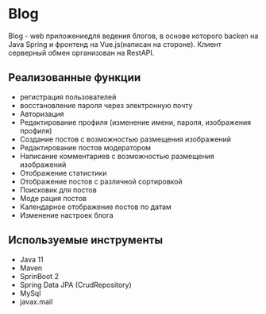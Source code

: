 # Blog

Blog - web приложениедля ведения блогов, в основе которого backen на Java Spring и фронтенд на Vue.js(написан на стороне). Клиент серверный обмен организован на RestAPI.

## Реализованные функции
- регистрация пользователей
- восстановление пароля через электронную почту
- Авторизация
- Редактирование профиля (изменение имени, пароля, изображения профиля)
- Создание постов с возможностью размещения изображений
- Редактирование постов модератором
- Написание комментариев с возможностью размещения изображений
- Отображение статистики
- Отображение постов с различной сортировкой
- Поисковик для постов 
- Моде рация постов
- Календарное отображение постов по датам
- Изменение настроек блога

## Используемые инструменты
- Java 11
- Maven
- SprinBoot 2
- Spring Data JPA (CrudRepository)
- MySql
- javax.mail

